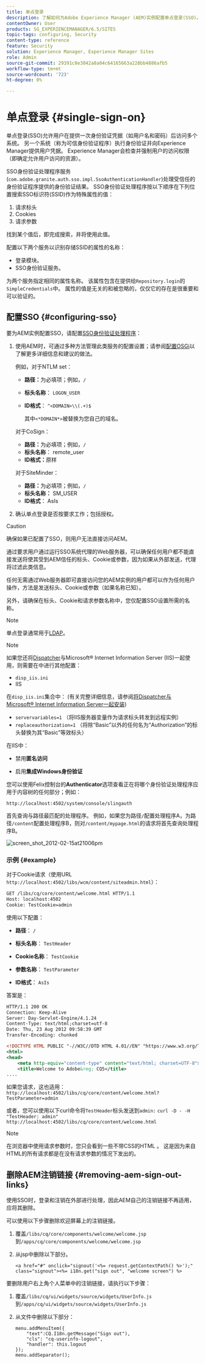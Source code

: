 ```yaml
---
title: 单点登录
description: 了解如何为Adobe Experience Manager (AEM)实例配置单点登录(SSO)。
contentOwner: User
products: SG_EXPERIENCEMANAGER/6.5/SITES
topic-tags: configuring, Security
content-type: reference
feature: Security
solution: Experience Manager, Experience Manager Sites
role: Admin
source-git-commit: 29391c8e3042a8a04c64165663a228bb4886afb5
workflow-type: tm+mt
source-wordcount: '723'
ht-degree: 0%

---
```


# 单点登录 {#single-sign-on}

单点登录(SSO)允许用户在提供一次身份验证凭据（如用户名和密码）后访问多个系统。 另一个系统（称为可信身份验证程序）执行身份验证并向Experience Manager提供用户凭据。 Experience Manager会检查并强制用户的访问权限（即确定允许用户访问的资源）。

SSO身份验证处理程序服务(`com.adobe.granite.auth.sso.impl.SsoAuthenticationHandler`)处理受信任的身份验证程序提供的身份验证结果。 SSO身份验证处理程序按以下顺序在下列位置搜索SSO标识符(SSID)作为特殊属性的值：

1. 请求标头
1. Cookies
1. 请求参数

找到某个值后，即完成搜索，并将使用此值。

配置以下两个服务以识别存储SSID的属性的名称：

* 登录模块。
* SSO身份验证服务。

为两个服务指定相同的属性名称。 该属性包含在提供给`Repository.login`的`SimpleCredentials`中。 属性的值是无关的和被忽略的，仅仅它的存在是很重要和可以验证的。

## 配置SSO {#configuring-sso}

要为AEM实例配置SSO，请配置[SSO身份验证处理程序](/help/sites-deploying/osgi-configuration-settings.md#adobegranitessoauthenticationhandler)：

1. 使用AEM时，可通过多种方法管理此类服务的配置设置；请参阅[配置OSGi](/help/sites-deploying/configuring-osgi.md)以了解更多详细信息和建议的做法。

   例如，对于NTLM set：

   * **路径：**&#x200B;为必填项；例如，`/`
   * **标头名称**： `LOGON_USER`
   * **ID格式**： `^<DOMAIN>\\(.+)$`

     其中`<*DOMAIN*>`被替换为您自己的域名。

   对于CoSign：

   * **路径：**&#x200B;为必填项；例如，`/`
   * **标头名称**： remote_user
   * **ID格式：**&#x200B;原样

   对于SiteMinder：

   * **路径：**&#x200B;为必填项；例如，`/`
   * **标头名称：** SM_USER
   * **ID格式**： AsIs

1. 确认单点登录是否按要求工作；包括授权。

>[!CAUTION]
>
>确保如果已配置了SSO，则用户无法直接访问AEM。
>
>通过要求用户通过运行SSO系统代理的Web服务器，可以确保任何用户都不能直接发送将使其受到AEM信任的标头、Cookie或参数，因为如果从外部发送，代理将过滤此类信息。
>
>任何无需通过Web服务器即可直接访问您的AEM实例的用户都可以作为任何用户操作，方法是发送标头、Cookie或参数（如果名称已知）。
>
>另外，请确保在标头、Cookie和请求参数名称中，您仅配置SSO设置所需的名称。
>

>[!NOTE]
>
>单点登录通常用于[LDAP](/help/sites-administering/ldap-config.md)。

>[!NOTE]
>
>如果您还将[Dispatcher](https://experienceleague.adobe.com/docs/experience-manager-dispatcher/using/dispatcher.html?lang=zh-Hans)与Microsoft® Internet Information Server (IIS)一起使用，则需要在中进行其他配置：
>
>* `disp_iis.ini`
>* IIS
>
>在`disp_iis.ini`集合中：
>(有关完整详细信息，请参阅[将Dispatcher与Microsoft® Internet Information Server一起安装](https://experienceleague.adobe.com/docs/experience-manager-dispatcher/using/getting-started/dispatcher-install.html#microsoft-internet-information-server))
>
>* `servervariables=1` （将IIS服务器变量作为请求标头转发到远程实例）
>* `replaceauthorization=1` （将除“Basic”以外的任何名为“Authorization”的标头替换为其“Basic”等效标头）
>
>在IIS中：
>
>* 禁用&#x200B;**匿名访问**
>
>* 启用&#x200B;**集成Windows身份验证**
>

您可以使用Felix控制台的&#x200B;**Authenticator**&#x200B;选项查看正在将哪个身份验证处理程序应用于内容树的任何部分；例如：

`http://localhost:4502/system/console/slingauth`

首先查询与路径最匹配的处理程序。 例如，如果您为路径`/`配置处理程序A，为路径`/content`配置处理程序B，则对`/content/mypage.html`的请求将首先查询处理程序B。

![screen_shot_2012-02-15at21006pm](assets/screen_shot_2012-02-15at21006pm.png)

### 示例 {#example}

对于Cookie请求（使用URL `http://localhost:4502/libs/wcm/content/siteadmin.html`）：

```xml
GET /libs/cq/core/content/welcome.html HTTP/1.1
Host: localhost:4502
Cookie: TestCookie=admin
```

使用以下配置：

* **路径**： `/`

* **标头名称**： `TestHeader`

* **Cookie名称**： `TestCookie`

* **参数名称**： `TestParameter`

* **ID格式**： `AsIs`

答案是：

```xml
HTTP/1.1 200 OK
Connection: Keep-Alive
Server: Day-Servlet-Engine/4.1.24
Content-Type: text/html;charset=utf-8
Date: Thu, 23 Aug 2012 09:58:39 GMT
Transfer-Encoding: chunked

<!DOCTYPE HTML PUBLIC "-//W3C//DTD HTML 4.01//EN" "https://www.w3.org/TR/html4/strict.dtd">
<html>
<head>
    <meta http-equiv="content-type" content="text/html; charset=UTF-8">
    <title>Welcome to Adobe&reg; CQ5</title>
....
```

如果您请求，这也适用：
`http://localhost:4502/libs/cq/core/content/welcome.html?TestParameter=admin`

或者，您可以使用以下curl命令将`TestHeader`标头发送到`admin:`
`curl -D - -H "TestHeader: admin" http://localhost:4502/libs/cq/core/content/welcome.html`

>[!NOTE]
>
>在浏览器中使用请求参数时，您只会看到一些不带CSS的HTML 。 这是因为来自HTML的所有请求都是在没有请求参数的情况下发出的。

## 删除AEM注销链接 {#removing-aem-sign-out-links}

使用SSO时，登录和注销在外部进行处理，因此AEM自己的注销链接不再适用，应将其删除。

可以使用以下步骤删除欢迎屏幕上的注销链接。

1. 覆盖`/libs/cq/core/components/welcome/welcome.jsp`到`/apps/cq/core/components/welcome/welcome.jsp`
1. 从jsp中删除以下部分。

   `<a href="#" onclick="signout('<%= request.getContextPath() %>');" class="signout"><%= i18n.get("sign out", "welcome screen") %>`

要删除用户右上角个人菜单中的注销链接，请执行以下步骤：

1. 覆盖`/libs/cq/ui/widgets/source/widgets/UserInfo.js`到`/apps/cq/ui/widgets/source/widgets/UserInfo.js`

1. 从文件中删除以下部分：

   ```
   menu.addMenuItem({
       "text":CQ.I18n.getMessage("Sign out"),
       "cls": "cq-userinfo-logout",
       "handler": this.logout
   });
   menu.addSeparator();
   ```
